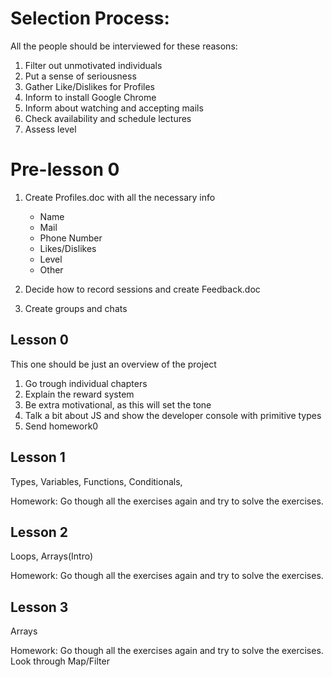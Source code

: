 # Selection Process:
All the people should be interviewed for these reasons:
1. Filter out unmotivated individuals
2. Put a sense of seriousness
3. Gather Like/Dislikes for Profiles
4. Inform to install Google Chrome
5. Inform about watching and accepting mails
6. Check availability and schedule lectures
7. Assess level

# Pre-lesson 0
1. Create Profiles.doc with all the necessary info
   - Name
   - Mail
   - Phone Number
   - Likes/Dislikes
   - Level
   - Other

2. Decide how to record sessions and create Feedback.doc
3. Create groups and chats

## Lesson 0
This one should be just an overview of the project
1. Go trough individual chapters
2. Explain the reward system
3. Be extra motivational, as this will set the tone
4. Talk a bit about JS and show the developer console with primitive types
5. Send homework0

## Lesson 1
Types, Variables, Functions, Conditionals,

Homework: Go though all the exercises again and try to solve the exercises.

## Lesson 2
Loops, Arrays(Intro)

Homework: Go though all the exercises again and try to solve the exercises.

## Lesson 3
Arrays

Homework: Go though all the exercises again and try to solve the exercises. Look through Map/Filter
